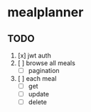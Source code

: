 # mealplanner

## TODO

1. [x] jwt auth
2. [ ] browse all meals
   - [ ] pagination
3. [ ] each meal
   - [ ] get
   - [ ] update
   - [ ] delete
